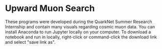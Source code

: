 # Upward Muon Search

These programs were developed during the QuarkNet Summer Research Internship and contain many visuals regarding cosmic muon data. You can  install Anaconda to run Jupyter locally on your computer. To download a notebook and run in locally, right-click or command-click the download link and select "save link as".

